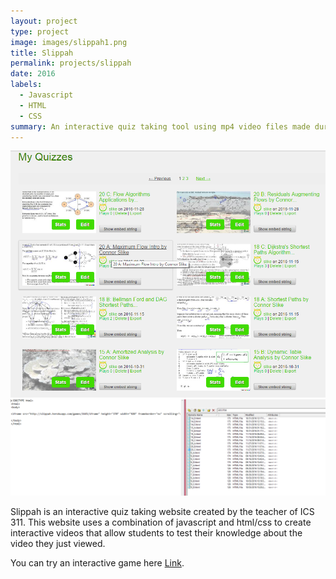 ```yaml
---
layout: project
type: project
image: images/slippah1.png
title: Slippah
permalink: projects/slippah
date: 2016
labels:
  - Javascript
  - HTML
  - CSS
summary: An interactive quiz taking tool using mp4 video files made during ICS 311
---
```



<div class="ui small rounded images">
  <img class="ui image" src="../images/slippah2.png">
  <img class="ui image" src="../images/slippah3.png">
</div>

Slippah is an interactive quiz taking website created by the teacher of ICS 311. This website uses a combination of javascript and html/css to create interactive videos that allow students to test their knowledge about the video they just viewed. 
 
You can try an interactive game here [Link](http://www2.hawaii.edu/~slike/ics311f16/).
